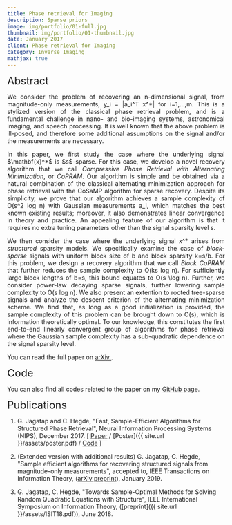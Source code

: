 ```yaml
---
title: Phase retrieval for Imaging
description: Sparse priors
image: img/portfolio/01-full.jpg
thumbnail: img/portfolio/01-thumbnail.jpg
date: January 2017
client: Phase retrieval for Imaging
category: Inverse Imaging
mathjax: true
---
```

<font size="+2"> Abstract </font>

<p style='text-align: justify;'>
We consider the problem of recovering an n-dimensional signal, from magnitude-only measurements, y_i = |a_i^T x^*| for i=1,...,m. This is a stylized version of the classical phase retrieval problem, and is a fundamental challenge in nano- and bio-imaging systems, astronomical imaging, and speech processing. It is well known that the above problem is ill-posed, and therefore some additional assumptions on the signal and/or the measurements are necessary.</p>

<p style='text-align: justify;'>
In this paper, we first study the case where the underlying signal $\mathbf{x}^*$ is $s$-sparse. For this case, we develop a novel recovery algorithm that we call <i>Compressive Phase Retrieval with Alternating Minimization</i>, or <i>CoPRAM</i>. Our algorithm is simple and be obtained via a natural combination of the classical alternating minimization approach for phase retrieval with the CoSaMP algorithm for sparse recovery. Despite its simplicity, we prove that our algorithm achieves a sample complexity of O(s^2 log n) with Gaussian measurements a_i, which matches the best known existing results; moreover, it also demonstrates linear convergence in theory and practice. An appealing feature of our algorithm is that it requires no extra tuning parameters other than the signal sparsity level s.</p>

<p style='text-align: justify;'>
We then consider the case where the underlying signal x^* arises from <i>structured</i> sparsity models. We specifically examine the case of <i>block-sparse</i> signals with uniform block size of b and block sparsity k=s/b. For this problem, we design a recovery algorithm that we call <i>Block CoPRAM</i> that further reduces the sample complexity to O(ks log n). For sufficiently large block lengths of b=s, this bound equates to O(s \log n). Further, we consider power-law decaying sparse signals, further lowering sample complexity to O(s log n). We also present an extention to rooted tree-sparse signals and analyze the descent criterion of the alternating minimization scheme. We find that, as long as a good initialization is provided, the sample complexity of this problem can be brought down to O(s), which is information theoretically optimal. To our knowledge, this constitutes the first end-to-end linearly convergent group of algorithms for phase retrieval where the Gaussian sample complexity has a sub-quadratic dependence on the signal sparsity level. </p>

You can read the full paper on <a target="_blank" href='https://arxiv.org/abs/1705.06412'> arXiv </a>.

<font size="+2"> Code </font>

You can also find all codes related to the paper on my <a target="_blank" href='https://github.com/GauriJagatap/model-copram'> GitHub page</a>.

<font size="+2"> Publications </font>

1. G. Jagatap and C. Hegde, "Fast, Sample-Efficient Algorithms for Structured Phase Retrieval", Neural Information Processing Systems (NIPS), December 2017.  [ <a target="_blank" href='http://papers.nips.cc/paper/7077-fast-sample-efficient-algorithms-for-structured-phase-retrieval'>Paper</a> / [Poster]({{ site.url }}/assets/poster.pdf) / <a target="_blank" href='https://github.com/GauriJagatap/model-copram'>Code</a> ]

2. (Extended version with additional results) G. Jagatap, C. Hegde, "Sample efficient algorithms for recovering structured signals from magnitude-only measurements", accepted to, IEEE Transactions on Information Theory, 
(<a target="_blank" href='https://arxiv.org/abs/1705.06412'>arXiv preprint</a>), January 2019.

3. G. Jagatap, C. Hegde, "Towards Sample-Optimal Methods for Solving Random Quadratic Equations with Structure", IEEE International Symposium on Information Theory, ([preprint]({{ site.url }}/assets/ISIT18.pdf)), June 2018.
